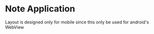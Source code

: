 # Note Application

Layout is designed only for mobile since this only be used for android's WebView
